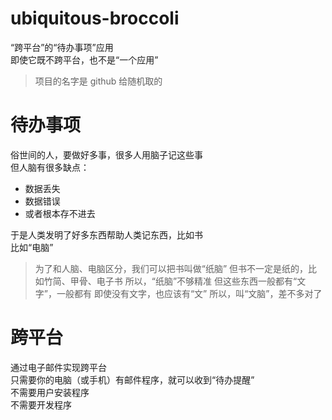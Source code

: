 # ubiquitous-broccoli
“跨平台”的“待办事项”应用  
即使它既不跨平台，也不是“一个应用”  

> 项目的名字是 github 给随机取的

# 待办事项
俗世间的人，要做好多事，很多人用脑子记这些事  
但人脑有很多缺点：
+ 数据丢失
+ 数据错误
+ 或者根本存不进去

于是人类发明了好多东西帮助人类记东西，比如书  
比如“电脑”

> 为了和人脑、电脑区分，我们可以把书叫做“纸脑”
> 但书不一定是纸的，比如竹简、甲骨、电子书
> 所以，“纸脑”不够精准
> 但这些东西一般都有“文字”，一般都有
> 即使没有文字，也应该有“文”
> 所以，叫“文脑”，差不多对了

# 跨平台
通过电子邮件实现跨平台  
只需要你的电脑（或手机）有邮件程序，就可以收到“待办提醒”  
不需要用户安装程序  
不需要开发程序
